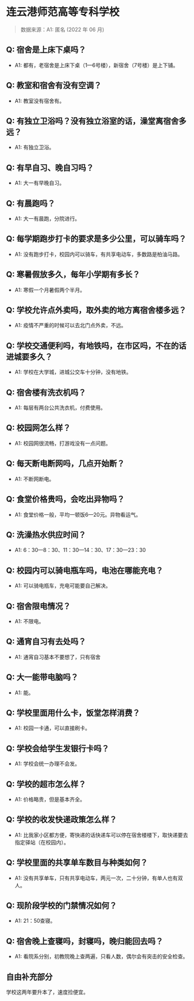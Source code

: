 # 连云港师范高等专科学校

> 数据来源：A1: 匿名 (2022 年 06 月)

## Q: 宿舍是上床下桌吗？

- A1: 都有，老宿舍是上床下桌（1—6号楼），新宿舍（7号楼）是上下铺。

## Q: 教室和宿舍有没有空调？

- A1: 教室没有宿舍有。

## Q: 有独立卫浴吗？没有独立浴室的话，澡堂离宿舍多远？

- A1: 有独立卫浴。

## Q: 有早自习、晚自习吗？

- A1: 大一有早晚自习。

## Q: 有晨跑吗？

- A1: 大一有晨跑，分院进行。

## Q: 每学期跑步打卡的要求是多少公里，可以骑车吗？

- A1: 没有跑步打卡，校园内可以骑车，有共享电动车，多数路是柏油马路。

## Q: 寒暑假放多久，每年小学期有多长？

- A1: 寒假一个月暑假两个半月。

## Q: 学校允许点外卖吗，取外卖的地方离宿舍楼多远？

- A1: 疫情不严重的时候可以去北门点外卖，不远。

## Q: 学校交通便利吗，有地铁吗，在市区吗，不在的话进城要多久？

- A1: 学校在大学城，进城公交车十分钟，没有地铁。

## Q: 宿舍楼有洗衣机吗？

- A1: 每层有两台公共洗衣机，付费使用。

## Q: 校园网怎么样？

- A1: 校园网很流畅，打游戏没有一点问题。

## Q: 每天断电断网吗，几点开始断？

- A1: 不断网断电。

## Q: 食堂价格贵吗，会吃出异物吗？

- A1: 食堂价格一般，平均一顿饭6—20元。异物看运气。

## Q: 洗澡热水供应时间？

- A1: 6：30—8：30、11：30—14：30、17：30—23：30

## Q: 校园内可以骑电瓶车吗，电池在哪能充电？

- A1: 可以骑电瓶车，充电可能要自己解决。

## Q: 宿舍限电情况？

- A1: 不限电。

## Q: 通宵自习有去处吗？

- A1: 通宵自习基本不要想了，只有宿舍

## Q: 大一能带电脑吗？

- A1: 能。

## Q: 学校里面用什么卡，饭堂怎样消费？

- A1: 校园一卡通，可以直接刷卡。

## Q: 学校会给学生发银行卡吗？

- A1: 学校会统一办理不会发。

## Q: 学校的超市怎么样？

- A1: 价格略贵，但是基本齐全。

## Q: 学校的收发快递政策怎么样？

- A1: 比我家小区都方便，寄快递的话快递车可以停在宿舍楼楼下，取快递要去指定驿站（在校园内）。

## Q: 学校里面的共享单车数目与种类如何？

- A1: 没有共享单车，只有共享电动车，两元一次，二十分钟，有单人也有双人。

## Q: 现阶段学校的门禁情况如何？

- A1: 21：50查寝。

## Q: 宿舍晚上查寝吗，封寝吗，晚归能回去吗？

- A1: 看院系分别，初教院晚上查两遍，只看人数，偶尔会有突击的安全检查。

## 自由补充部分

学校这两年要升本了，速度捡便宜。